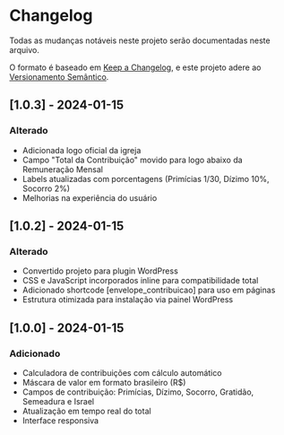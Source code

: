 # Changelog

Todas as mudanças notáveis neste projeto serão documentadas neste arquivo.

O formato é baseado em [Keep a Changelog](https://keepachangelog.com/pt-BR/1.0.0/),
e este projeto adere ao [Versionamento Semântico](https://semver.org/lang/pt-BR/).

## [1.0.3] - 2024-01-15

### Alterado
- Adicionada logo oficial da igreja
- Campo "Total da Contribuição" movido para logo abaixo da Remuneração Mensal
- Labels atualizadas com porcentagens (Primícias 1/30, Dízimo 10%, Socorro 2%)
- Melhorias na experiência do usuário

## [1.0.2] - 2024-01-15

### Alterado
- Convertido projeto para plugin WordPress
- CSS e JavaScript incorporados inline para compatibilidade total
- Adicionado shortcode [envelope_contribuicao] para uso em páginas
- Estrutura otimizada para instalação via painel WordPress

## [1.0.0] - 2024-01-15

### Adicionado
- Calculadora de contribuições com cálculo automático
- Máscara de valor em formato brasileiro (R$)
- Campos de contribuição: Primícias, Dízimo, Socorro, Gratidão, Semeadura e Israel
- Atualização em tempo real do total
- Interface responsiva
